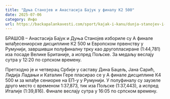 ```yaml
---
title: "Дуња Станојев и Анастасија Бајук у финалу К2 500"
date: 2025-07-06
category: Инфо
url: https://backapalankavesti.com/sport/kajak-i-kanu/dunja-stanojev-i-anastasija-bajuk-u-finalu-k2-500/
---
```


БРАШОВ – Анастасија Бајук и Дуња Станојев избориле су А финале млађесениорске дисциплине К2 500 м Европском првенству у Румунији, завршивши полуфиналну трку као другопласиране (1:44,781) иза посаде Велике Британије, а испред Пољске. За медаљу веслају сутра у 12:20 по српском времену.

Претходно је и четверац Србије у саставу Дина Бацељ, Јана Сарић, Лидија Ладањи и Каталин Гере пласирао се у А финале дисциплине К4 500 м за млађе сениорке на ЕП-у у Румунији. У полуфиналу су заузеле друго место с временом 1:37,873, тик иза Пољске (1:37,443), а испред Италије (1:39,816). Финале веслају сутра у 16:05 по српском времену.
